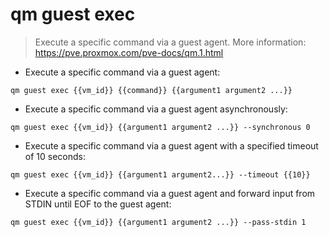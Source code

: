 # qm guest exec

> Execute a specific command via a guest agent.
> More information: <https://pve.proxmox.com/pve-docs/qm.1.html>

- Execute a specific command via a guest agent:

`qm guest exec {{vm_id}} {{command}} {{argument1 argument2 ...}}`

- Execute a specific command via a guest agent asynchronously:

`qm guest exec {{vm_id}} {{argument1 argument2 ...}} --synchronous 0`

- Execute a specific command via a guest agent with a specified timeout of 10 seconds:

`qm guest exec {{vm_id}} {{argument1 argument2...}} --timeout {{10}}`

- Execute a specific command via a guest agent and forward input from STDIN until EOF to the guest agent:

`qm guest exec {{vm_id}} {{argument1 argument2 ...}} --pass-stdin 1`
